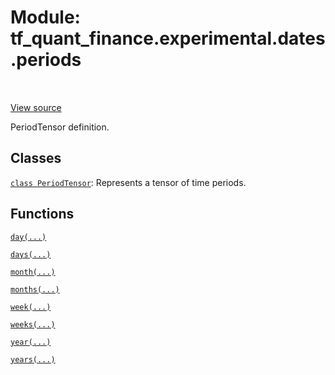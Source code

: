 <!--
This file is generated by a tool. Do not edit directly.
For open-source contributions the docs will be updated automatically.
-->


<div itemscope itemtype="http://developers.google.com/ReferenceObject">
<meta itemprop="name" content="tf_quant_finance.experimental.dates.periods" />
<meta itemprop="path" content="Stable" />
</div>

# Module: tf_quant_finance.experimental.dates.periods

<!-- Insert buttons and diff -->

<table class="tfo-notebook-buttons tfo-api" align="left">
</table>

<a target="_blank" href="https://github.com/google/tf-quant-finance/blob/master/tf_quant_finance/experimental/dates/periods.py">View source</a>



PeriodTensor definition.



## Classes

[`class PeriodTensor`](../../../tf_quant_finance/experimental/dates/periods/PeriodTensor.md): Represents a tensor of time periods.

## Functions

[`day(...)`](../../../tf_quant_finance/experimental/dates/periods/day.md)

[`days(...)`](../../../tf_quant_finance/experimental/dates/periods/days.md)

[`month(...)`](../../../tf_quant_finance/experimental/dates/periods/month.md)

[`months(...)`](../../../tf_quant_finance/experimental/dates/periods/months.md)

[`week(...)`](../../../tf_quant_finance/experimental/dates/periods/week.md)

[`weeks(...)`](../../../tf_quant_finance/experimental/dates/periods/weeks.md)

[`year(...)`](../../../tf_quant_finance/experimental/dates/periods/year.md)

[`years(...)`](../../../tf_quant_finance/experimental/dates/periods/years.md)

